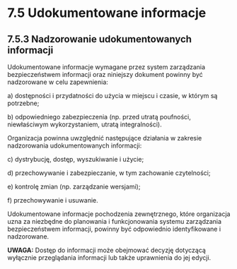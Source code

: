 # 7.5 Udokumentowane informacje

## 7.5.3 Nadzorowanie udokumentowanych informacji

Udokumentowane informacje wymagane przez system zarządzania bezpieczeństwem informacji oraz niniejszy dokument powinny być nadzorowane w celu zapewnienia:

a) dostępności i przydatności do użycia w miejscu i czasie, w którym są potrzebne;

b) odpowiedniego zabezpieczenia (np. przed utratą poufności, niewłaściwym wykorzystaniem, utratą integralności).

Organizacja powinna uwzględnić następujące działania w zakresie nadzorowania udokumentowanych informacji:

c) dystrybucję, dostęp, wyszukiwanie i użycie;

d) przechowywanie i zabezpieczanie, w tym zachowanie czytelności;

e) kontrolę zmian (np. zarządzanie wersjami);

f) przechowywanie i usuwanie.

Udokumentowane informacje pochodzenia zewnętrznego, które organizacja uzna za niezbędne do planowania i funkcjonowania systemu zarządzania bezpieczeństwem informacji, powinny być odpowiednio identyfikowane i nadzorowane.

**UWAGA:** Dostęp do informacji może obejmować decyzję dotyczącą wyłącznie przeglądania informacji lub także uprawnienia do jej edycji.
